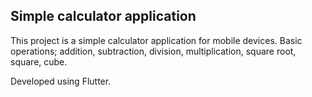 ## Simple calculator application  
  
This project is a simple calculator application for mobile devices. Basic operations; addition, subtraction, division, multiplication, square root, square, cube.

Developed using Flutter.